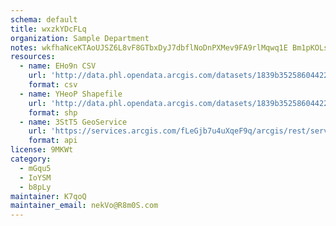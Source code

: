 ```yaml
---
schema: default
title: wxzkYDcFLq 
organization: Sample Department 
notes: wkfhaNceKTAoUJSZ6L8vF8GTbxDyJ7dbflNoDnPXMev9FA9rlMqwq1E Bm1pKOLs6dj5EIa03mZuPgIWzxpYViHCRj2u40RHGCtV 
resources:
  - name: EHo9n CSV
    url: 'http://data.phl.opendata.arcgis.com/datasets/1839b35258604422b0b520cbb668df0d_0.csv'
    format: csv
  - name: YHeoP Shapefile
    url: 'http://data.phl.opendata.arcgis.com/datasets/1839b35258604422b0b520cbb668df0d_0.zip'
    format: shp
  - name: 3StT5 GeoService
    url: 'https://services.arcgis.com/fLeGjb7u4uXqeF9q/arcgis/rest/services/Air_Monitoring_Stations/FeatureServer/0/query'
    format: api
license: 9MKWt 
category:
  - mGqu5 
  - IoYSM 
  - b8pLy 
maintainer: K7qoQ  
maintainer_email: nekVo@R8m0S.com
---
```

